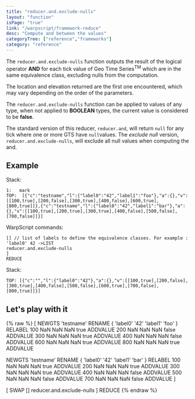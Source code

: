 ```yaml
---
title: "reducer.and.exclude-nulls"
layout: "function"
isPage: "true"
link: "/warpscript/framework-reduce"
desc: "Compute and between the values"
categoryTree: ["reference","frameworks"]
category: "reference"
---
```

 
The `reducer.and.exclude-nulls` function outputs the result of the logical operator **AND** for each tick value of Geo Time Series<sup>TM</sup> which are in the same equivalence class, excluding nulls from the computation.

The location and elevation returned are the first one encountered, which may vary depending on the order of the parameters.

The `reducer.and.exclude-nulls` function can be applied to values of any type, when not applied to **BOOLEAN** types, the current value is considered to be **false**.

The standard version of this reducer, `reducer.and`, will return `null` for any tick where one or more GTS have `null`values.
The *exclude null* version, `reducer.and.exclude-nulls`, will exclude all null values when computing the and.

## Example ##

Stack:

    1:   mark
    TOP:  [{"c":"testname","l":{"label0":"42","label1":"foo"},"a":{},"v":[[100,true],[200,false],[300,true],[400,false],[600,true],[800,true]]},{"c":"testname","l":{"label0":"42","label1":"bar"},"a":{},"v":[[100,true],[200,true],[300,true],[400,false],[500,false],[700,false]]}]

WarpScript commands:

    [] // list of labels to define the equivalence classes. For example : 'label0' 42 ->LIST
    reducer.and.exclude-nulls
    ]
    REDUCE

Stack: 

    TOP: [{"c":"","l":{"label0":"42"},"a":{},"v":[[100,true],[200,false],[300,true],[400,false],[500,false],[600,true],[700,false],[800,true]]}]

## Let's play with it ##

{% raw %}
<warp10-warpscript-widget>
[
  NEWGTS 
  'testname'
  RENAME
  { 'label0' '42' 'label1' 'foo' }
  RELABEL
  100  NaN NaN NaN true ADDVALUE
  200  NaN NaN NaN false ADDVALUE
  300  NaN NaN NaN true ADDVALUE
  400  NaN NaN NaN false ADDVALUE
  600  NaN NaN NaN true ADDVALUE
  800  NaN NaN NaN true ADDVALUE

  NEWGTS 
  'testname'
  RENAME
  { 'label0' '42' 'label1' 'bar' }
  RELABEL
  100  NaN NaN NaN true ADDVALUE
  200  NaN NaN NaN true ADDVALUE
  300  NaN NaN NaN true ADDVALUE
  400  NaN NaN NaN false ADDVALUE
  500  NaN NaN NaN false ADDVALUE
  700  NaN NaN NaN false ADDVALUE
]

[ SWAP [] reducer.and.exclude-nulls  ] REDUCE 
</warp10-warpscript-widget>
{% endraw %}    